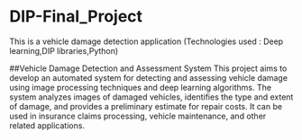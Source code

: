 # DIP-Final_Project
This is a vehicle damage detection application (Technologies used : Deep learning,DIP libraries,Python)

##Vehicle Damage Detection and Assessment System
This project aims to develop an automated system for detecting and assessing vehicle damage using image processing techniques and deep learning algorithms. The system analyzes images of damaged vehicles, identifies the type and extent of damage, and provides a preliminary estimate for repair costs. It can be used in insurance claims processing, vehicle maintenance, and other related applications.
